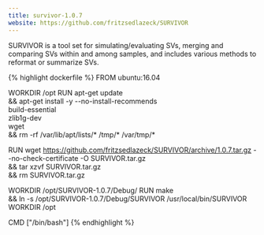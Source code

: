```yaml
---
title: survivor-1.0.7
website: https://github.com/fritzsedlazeck/SURVIVOR
---
```


SURVIVOR is a tool set for simulating/evaluating SVs, merging and comparing SVs within and among samples, and includes various methods to reformat or summarize SVs.

{% highlight dockerfile %}
FROM ubuntu:16.04

WORKDIR /opt
RUN apt-get update \
    && apt-get install -y --no-install-recommends \
        build-essential \
        zlib1g-dev \
        wget \
    && rm -rf /var/lib/apt/lists/* /tmp/* /var/tmp/*

RUN wget https://github.com/fritzsedlazeck/SURVIVOR/archive/1.0.7.tar.gz --no-check-certificate -O SURVIVOR.tar.gz \
    && tar xzvf SURVIVOR.tar.gz \
    && rm SURVIVOR.tar.gz

WORKDIR /opt/SURVIVOR-1.0.7/Debug/
RUN make \
    && ln -s /opt/SURVIVOR-1.0.7/Debug/SURVIVOR /usr/local/bin/SURVIVOR
WORKDIR /opt

CMD ["/bin/bash"]
{% endhighlight %}
